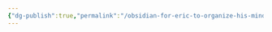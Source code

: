 ```yaml
---
{"dg-publish":true,"permalink":"/obsidian-for-eric-to-organize-his-mind/assets-and-devices/aseet-management/manual-asset-register/"}
---
```


